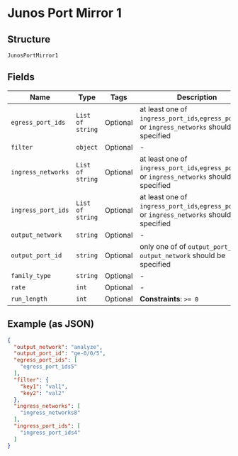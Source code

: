 
# Junos Port Mirror 1

## Structure

`JunosPortMirror1`

## Fields

| Name | Type | Tags | Description |
|  --- | --- | --- | --- |
| `egress_port_ids` | `List of string` | Optional | at least one of `ingress_port_ids`,`egress_port_ids` or `ingress_networks` should be specified |
| `filter` | `object` | Optional | - |
| `ingress_networks` | `List of string` | Optional | at least one of `ingress_port_ids`,`egress_port_ids` or `ingress_networks` should be specified |
| `ingress_port_ids` | `List of string` | Optional | at least one of `ingress_port_ids`,`egress_port_ids` or `ingress_networks` should be specified |
| `output_network` | `string` | Optional | - |
| `output_port_id` | `string` | Optional | only one of of `output_port_id` or `output_network` should be specified |
| `family_type` | `string` | Optional | - |
| `rate` | `int` | Optional | - |
| `run_length` | `int` | Optional | **Constraints**: `>= 0` |

## Example (as JSON)

```json
{
  "output_network": "analyze",
  "output_port_id": "ge-0/0/5",
  "egress_port_ids": [
    "egress_port_ids5"
  ],
  "filter": {
    "key1": "val1",
    "key2": "val2"
  },
  "ingress_networks": [
    "ingress_networks8"
  ],
  "ingress_port_ids": [
    "ingress_port_ids4"
  ]
}
```

